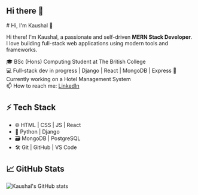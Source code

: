 ## Hi there 👋

<!--
**kaushal320/kaushal320** is a ✨ _special_ ✨ repository because its `README.md` (this file) appears on your GitHub profile.

Here are some ideas to get you started:

- 🔭 I’m currently working on ...
- 🌱 I’m currently learning ...
- 👯 I’m looking to collaborate on ...
- 🤔 I’m looking for help with ...
- 💬 Ask me about ...
- 📫 How to reach me: ...
- 😄 Pronouns: ...
- ⚡ Fun fact: ...
--># Hi, I'm Kaushal 👋

Hi there! I'm Kaushal, a passionate and self-driven **MERN Stack Developer**.  
I love building full-stack web applications using modern tools and frameworks.

🎓 BSc (Hons) Computing Student at The British College  
💻 Full-stack dev in progress | Django | React | MongoDB | Express 
🚀 Currently working on a Hotel Management System  
📫 How to reach me: [LinkedIn](https://www.linkedin.com/in/kaushal-nepal-632786272/)

## ⚡ Tech Stack
- 🌐 HTML | CSS | JS | React
- 🐍 Python | Django
- 🗃️ MongoDB | PostgreSQL
- 🛠️ Git | GitHub | VS Code

## 📈 GitHub Stats
![Kaushal's GitHub stats](https://github-readme-stats.vercel.app/api?username=kaushal320&show_icons=true&theme=radical)


